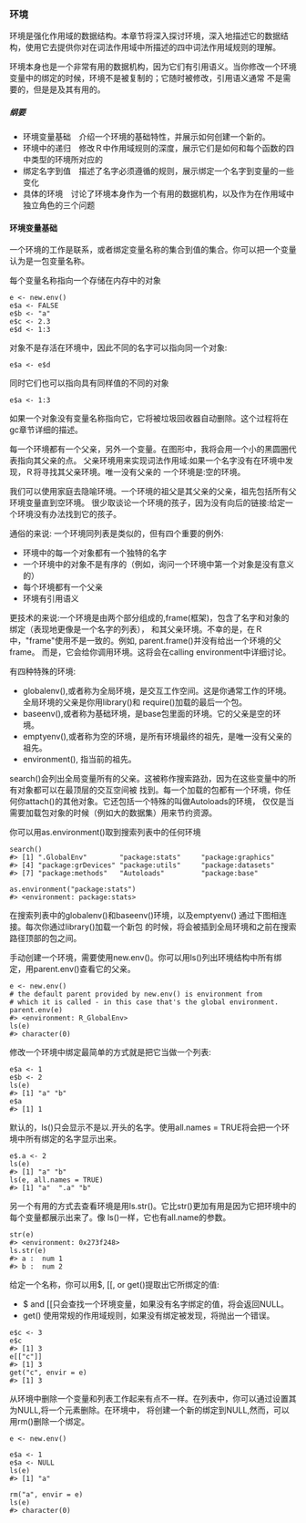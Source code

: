 ### 环境
环境是强化作用域的数据结构。本章节将深入探讨环境，深入地描述它的数据结构，使用它去提供你对在词法作用域中所描述的四中词法作用域规则的理解。

环境本身也是一个非常有用的数据机构，因为它们有引用语义。当你修改一个环境变量中的绑定的时候，环境不是被复制的；它随时被修改，引用语义通常
不是需要的，但是是及其有用的。

##### 纲要
- 环境变量基础　介绍一个环境的基础特性，并展示如何创建一个新的。
- 环境中的递归　修改Ｒ中作用域规则的深度，展示它们是如何和每个函数的四中类型的环境所对应的
- 绑定名字到值　描述了名字必须遵循的规则，展示绑定一个名字到变量的一些变化
- 具体的环境　讨论了环境本身作为一个有用的数据机构，以及作为在作用域中独立角色的三个问题

#### 环境变量基础
一个环境的工作是联系，或者绑定变量名称的集合到值的集合。你可以把一个变量认为是一包变量名称。

每个变量名称指向一个存储在内存中的对象

```
e <- new.env()
e$a <- FALSE
e$b <- "a"
e$c <- 2.3
e$d <- 1:3
```
对象不是存活在环境中，因此不同的名字可以指向同一个对象:

```
e$a <- e$d
```
同时它们也可以指向具有同样值的不同的对象

```
e$a <- 1:3
```
如果一个对象没有变量名称指向它，它将被垃圾回收器自动删除。这个过程将在gc章节详细的描述。

每一个环境都有一个父亲，另外一个变量。在图形中，我将会用一个小的黑圆圈代表指向其父亲的点。
父亲环境用来实现词法作用域:如果一个名字没有在环境中发现，Ｒ将寻找其父亲环境。唯一没有父亲的
一个环境是:空的环境。

我们可以使用家庭去隐喻环境。一个环境的祖父是其父亲的父亲，祖先包括所有父环境变量直到空环境。
很少取谈论一个环境的孩子，因为没有向后的链接:给定一个环境没有办法找到它的孩子。

通俗的来说: 一个环境同列表是类似的，但有四个重要的例外:
- 环境中的每一个对象都有一个独特的名字
- 一个环境中的对象不是有序的（例如，询问一个环境中第一个对象是没有意义的）
- 每个环境都有一个父亲
- 环境有引用语义

更技术的来说:一个环境是由两个部分组成的,frame(框架)，包含了名字和对象的绑定（表现地更像是一个名字的列表），
和其父亲环境。不幸的是，在Ｒ中，"frame"使用不是一致的。例如, parent.frame()并没有给出一个环境的父frame。
而是，它会给你调用环境。这将会在calling environment中详细讨论。

有四种特殊的环境:
- globalenv(),或者称为全局环境，是交互工作空间。这是你通常工作的环境。全局环境的父亲是你用library()和
require()加载的最后一个包。
- baseenv(),或者称为基础环境，是base包里面的环境。它的父亲是空的环境。
- emptyenv(),或者称为空的环境，是所有环境最终的祖先，是唯一没有父亲的祖先。
- environment(), 指当前的祖先。

search()会列出全局变量所有的父亲。这被称作搜索路劲，因为在这些变量中的所有对象都可以在最顶层的交互空间被
找到。每一个加载的包都有一个环境，你任何你attach()的其他对象。它还包括一个特殊的叫做Autoloads的环境，
仅仅是当需要加载包对象的时候（例如大的数据集）用来节约资源。

你可以用as.environment()取到搜索列表中的任何环境

```
search()
#> [1] ".GlobalEnv"        "package:stats"     "package:graphics" 
#> [4] "package:grDevices" "package:utils"     "package:datasets" 
#> [7] "package:methods"   "Autoloads"         "package:base"     

as.environment("package:stats")
#> <environment: package:stats>
```
在搜索列表中的globalenv()和baseenv()环境，以及emptyenv() 通过下图相连接。每次你通过library()加载一个新包
的时候，将会被插到全局环境和之前在搜索路径顶部的包之间。

手动创建一个环境，需要使用new.env()。你可以用ls()列出环境结构中所有绑定，用parent.env()查看它的父亲。

```
e <- new.env()
# the default parent provided by new.env() is environment from 
# which it is called - in this case that's the global environment.
parent.env(e)
#> <environment: R_GlobalEnv>
ls(e)
#> character(0)
```
修改一个环境中绑定最简单的方式就是把它当做一个列表:

```
e$a <- 1
e$b <- 2
ls(e)
#> [1] "a" "b"
e$a
#> [1] 1
```
默认的，ls()只会显示不是以.开头的名字。使用all.names = TRUE将会把一个环境中所有绑定的名字显示出来。

```
e$.a <- 2
ls(e)
#> [1] "a" "b"
ls(e, all.names = TRUE)
#> [1] "a"  ".a" "b"
```
另一个有用的方式去查看环境是用ls.str()。它比str()更加有用是因为它把环境中的每个变量都展示出来了。像
ls()一样，它也有all.name的参数。

```
str(e)
#> <environment: 0x273f248>
ls.str(e)
#> a :  num 1
#> b :  num 2
```
给定一个名称，你可以用$, [[, or get()提取出它所绑定的值:
- $ and [[只会查找一个环境变量，如果没有名字绑定的值，将会返回NULL。
- get() 使用常规的作用域规则，如果没有绑定被发现，将抛出一个错误。

```
e$c <- 3
e$c
#> [1] 3
e[["c"]]
#> [1] 3
get("c", envir = e)
#> [1] 3
```
从环境中删除一个变量和列表工作起来有点不一样。在列表中，你可以通过设置其为NULL,将一个元素删除。在环境中，
将创建一个新的绑定到NULL,然而，可以用rm()删除一个绑定。

```
e <- new.env()

e$a <- 1
e$a <- NULL
ls(e)
#> [1] "a"

rm("a", envir = e)
ls(e)
#> character(0)
```














